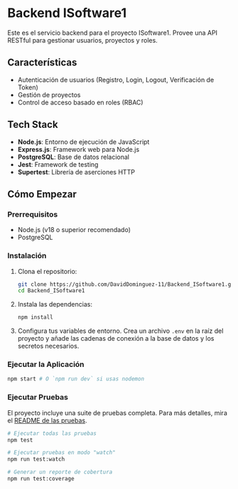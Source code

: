 # Backend ISoftware1

Este es el servicio backend para el proyecto ISoftware1. Provee una API RESTful para gestionar usuarios, proyectos y roles.

## Características

- Autenticación de usuarios (Registro, Login, Logout, Verificación de Token)
- Gestión de proyectos
- Control de acceso basado en roles (RBAC)

## Tech Stack

- **Node.js**: Entorno de ejecución de JavaScript
- **Express.js**: Framework web para Node.js
- **PostgreSQL**: Base de datos relacional
- **Jest**: Framework de testing
- **Supertest**: Librería de aserciones HTTP

## Cómo Empezar

### Prerrequisitos

- Node.js (v18 o superior recomendado)
- PostgreSQL

### Instalación

1.  Clona el repositorio:
    ```bash
    git clone https://github.com/DavidDominguez-11/Backend_ISoftware1.git
    cd Backend_ISoftware1
    ```
2.  Instala las dependencias:
    ```bash
    npm install
    ```
3.  Configura tus variables de entorno. Crea un archivo `.env` en la raíz del proyecto y añade las cadenas de conexión a la base de datos y los secretos necesarios.

### Ejecutar la Aplicación

```bash
npm start # O `npm run dev` si usas nodemon
```

### Ejecutar Pruebas

El proyecto incluye una suite de pruebas completa. Para más detalles, mira el [README de las pruebas](__tests__/README.md).

```bash
# Ejecutar todas las pruebas
npm test

# Ejecutar pruebas en modo "watch"
npm run test:watch

# Generar un reporte de cobertura
npm run test:coverage
```